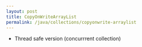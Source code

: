 ```yaml
---
layout: post
title: CopyOnWriteArrayList
permalink: /java/collections/copyonwrite-arraylist
---
```


- Thread safe version (concurrrent collection)